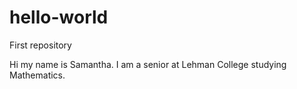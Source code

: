 # hello-world
First repository

Hi my name is Samantha. I am a senior at Lehman College studying Mathematics.
